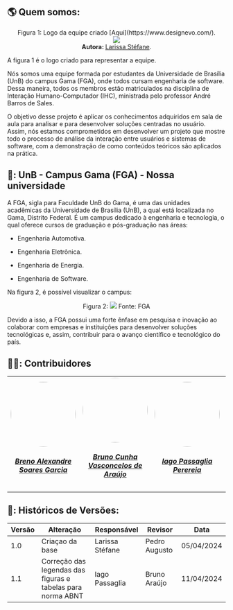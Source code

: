 ## :earth_americas: Quem somos:

  <div align="center">
    Figura 1: Logo da equipe criado [Aqui](https://www.designevo.com/).
    <br>
    <img src="https://raw.githubusercontent.com/Interacao-Humano-Computador/2024.1-SIGAA/main/docs/Midia/Equipe2IHC.png">
    <br>
      <b> Autora: </b> <a href="https://github.com/SkywalkerSupreme">Larissa Stéfane</a>.
    <br>
</div>

A figura 1 é o logo criado para representar a equipe.

Nós somos uma equipe formada por estudantes da Universidade de Brasília (UnB) do campus Gama (FGA), onde todos cursam engenharia de software. Dessa maneira, todos os membros estão matriculados na disciplina de Interação Humano-Computador (IHC), ministrada pelo professor André Barros de Sales.


O objetivo desse projeto é aplicar os conhecimentos adquiridos em sala de aula para analisar e para desenvolver soluções centradas no usuário. Assim, nós estamos comprometidos em desenvolver um projeto que mostre todo o processo de análise da interação entre usuários e sistemas de software, com a demonstração de como conteúdos teóricos são aplicados na prática.

## 📖: UnB - Campus Gama (FGA) - Nossa universidade

A FGA, sigla para Faculdade UnB do Gama, é uma das unidades acadêmicas da Universidade de Brasília (UnB), a qual está localizada no Gama, Distrito Federal. É um campus dedicado à engenharia e tecnologia, o qual oferece cursos de graduação e pós-graduação nas áreas:

- Engenharia Automotiva.

- Engenharia Eletrônica.

- Engenharia de Energia.

- Engenharia de Software.

Na figura 2, é possível visualizar o campus:

 <div align="center">
   Figura 2:
  <img src="https://lh6.googleusercontent.com/proxy/eYO0B1AlLK_W9TfYm9kyuF7J55kqVsvCXCTz0vMn9QbR8iXH495FZHcKRYjIxsPX0CYUOhRsFqNSUiHK">
 Fonte: FGA 

</div>

Devido a isso, a FGA possui uma forte ênfase em pesquisa e inovação ao colaborar com empresas e instituições para desenvolver soluções tecnológicas e, assim, contribuir para o avanço científico e tecnológico do país.

## 👨‍🎓: Contribuidores

<table style="margin-left: auto; margin-right: auto;">
    <tr>
        <td align="center">
            <a href="https://github.com/brenoalexandre0">
                <img style="border-radius: 50%;" src="https://github.com/brenoalexandre0.png" width="150px;"/>
                <h5 class="text-center"> Breno Alexandre Soares Garcia  </h5>
            </a>
        </td>
        <td align="center">
            <a href="https://github.com/brunocva">
                <img style="border-radius: 50%;" src="https://github.com/brunocva.png" width="150px;"/>
                <h5 class="text-center">Bruno Cunha Vasconcelos de Araújo <br> </h5>
            </a>
        </td>
      <td align="center">
            <a href="https://github.com/Paxxaglia">
                <img style="border-radius: 50%;" src="https://github.com/Paxxaglia.png" width="150px;"/>
                <h5 class="text-center"> Iago Passaglia Perereia <br> </h5>
            </a>
        </td>
      <td align="center">
            <a href="https://github.com/SkywalkerSupreme">
                <img style="border-radius: 50%;" src="https://github.com/SkywalkerSupreme.png" width="150px;"/>
                <h5 class="text-center">Larissa Stefane Barboza Santos <br> </h5>
            </a>
        </td>
      <td align="center">
            <a href="https://github.com/LuaMedeiros">
                <img style="border-radius: 50%;" src="https://github.com/LuaMedeiros.png" width="150px;"/>
                <h5 class="text-center"> Luana de Lima Medeiros <br> </h5>
            </a>
        </td>
      <td align="center">
            <a href="https://github.com/Izarias">
                <img style="border-radius: 50%;" src="https://github.com/Izarias.png" width="150px;"/>
                <h5 class="text-center"> Pedro Augusto Dourado Izarias <br> </h5>
            </a>
        </td>
      
</table>


## 📑: Históricos de Versões:

| Versão | Alteração | Responsável | Revisor | Data |
| - | - | - | - | - |
| 1.0 | Criaçao da base | Larissa Stéfane | Pedro Augusto | 05/04/2024 |
| 1.1 | Correção das legendas das figuras e tabelas para norma ABNT | Iago Passaglia | Bruno Araújo | 11/04/2024 |

